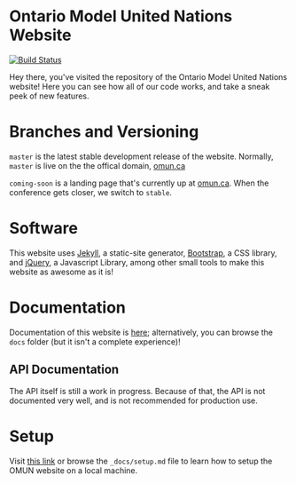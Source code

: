 # Ontario Model United Nations Website

[![Build Status](https://travis-ci.org/malsf21/omun.ca.svg?branch=master)](https://travis-ci.org/malsf21/omun.ca)

Hey there, you've visited the repository of the Ontario Model United Nations website! Here you can see how all of our code works, and take a sneak peek of new features.

# Branches and Versioning

`master` is the latest stable development release of the website. Normally, `master` is live on the the offical domain, [omun.ca](http://omun.ca/)

`coming-soon` is a landing page that's currently up at [omun.ca](https://omun.ca). When the conference gets closer, we switch to `stable`.

# Software

This website uses [Jekyll](https://jekyllrb.com), a static-site generator, [Bootstrap](https://getbootstrap.com), a CSS library, and [jQuery](http://jquery.com), a Javascript Library, among other small tools to make this website as awesome as it is!

# Documentation

Documentation of this website is [here](http://omun.ca/docs/); alternatively, you can browse the `docs` folder (but it isn't a complete experience)!

## API Documentation

The API itself is still a work in progress. Because of that, the API is not documented very well, and is not recommended for production use.

# Setup

Visit [this link](http://omun.ca/docs/setup.html) or browse the `_docs/setup.md` file to learn how to setup the OMUN website on a local machine.
